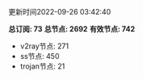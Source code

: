更新时间2022-09-26 03:42:40

**总订阅: 73**
**总节点: 2692**
**有效节点: 742**
- v2ray节点: 271
- ss节点: 450
- trojan节点: 21
